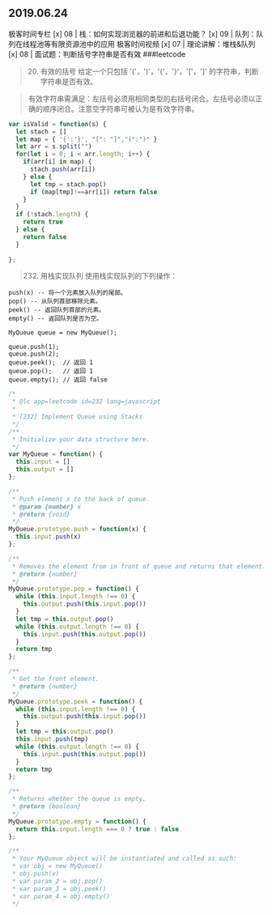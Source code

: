 ## 2019.06.24
极客时间专栏
[x] 08 | 栈：如何实现浏览器的前进和后退功能？
[x] 09 | 队列：队列在线程池等有限资源池中的应用
极客时间视频
[x] 07 | 理论讲解：堆栈&队列
[x] 08 | 面试题：判断括号字符串是否有效
###leetcode
> 20. 有效的括号
> 给定一个只包括 '('，')'，'{'，'}'，'['，']' 的字符串，判断字符串是否有效。

> 有效字符串需满足：左括号必须用相同类型的右括号闭合。左括号必须以正确的顺序闭合。注意空字符串可被认为是有效字符串。

```javascript
var isValid = function(s) {
  let stach = []
  let map = { '{':'}', "[": "]","(":")" }  
  let arr = s.split("")
  for(let i = 0; i < arr.length; i++) {
    if(arr[i] in map) {
      stach.push(arr[i])
    } else {
      let tmp = stach.pop()
      if (map[tmp]!==arr[i]) return false 
    }
  } 
  if (!stach.length) {
    return true
  } else {
    return false
  }
    
};

```

> 232. 用栈实现队列
> 使用栈实现队列的下列操作：
```
push(x) -- 将一个元素放入队列的尾部。
pop() -- 从队列首部移除元素。
peek() -- 返回队列首部的元素。
empty() -- 返回队列是否为空。
```
```
MyQueue queue = new MyQueue();

queue.push(1);
queue.push(2);  
queue.peek();  // 返回 1
queue.pop();   // 返回 1
queue.empty(); // 返回 false
```

```javascript
/*
 * @lc app=leetcode id=232 lang=javascript
 *
 * [232] Implement Queue using Stacks
 */
/**
 * Initialize your data structure here.
 */
var MyQueue = function() {
  this.input = []
  this.output = []
};

/**
 * Push element x to the back of queue. 
 * @param {number} x
 * @return {void}
 */
MyQueue.prototype.push = function(x) {
  this.input.push(x)
};

/**
 * Removes the element from in front of queue and returns that element.
 * @return {number}
 */
MyQueue.prototype.pop = function() {
  while (this.input.length !== 0) {
    this.output.push(this.input.pop())
  }
  let tmp = this.output.pop()
  while (this.output.length !== 0) {
    this.input.push(this.output.pop())
  }
  return tmp
};

/**
 * Get the front element.
 * @return {number}
 */
MyQueue.prototype.peek = function() {
  while (this.input.length !== 0) {
    this.output.push(this.input.pop())
  }
  let tmp = this.output.pop()
  this.input.push(tmp)
  while (this.output.length !== 0) {
    this.input.push(this.output.pop())
  }
  return tmp
};

/**
 * Returns whether the queue is empty.
 * @return {boolean}
 */
MyQueue.prototype.empty = function() {
  return this.input.length === 0 ? true : false
};

/** 
 * Your MyQueue object will be instantiated and called as such:
 * var obj = new MyQueue()
 * obj.push(x)
 * var param_2 = obj.pop()
 * var param_3 = obj.peek()
 * var param_4 = obj.empty()
 */
```

